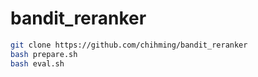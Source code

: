 # bandit_reranker
```sh
git clone https://github.com/chihming/bandit_reranker
bash prepare.sh
bash eval.sh
```
